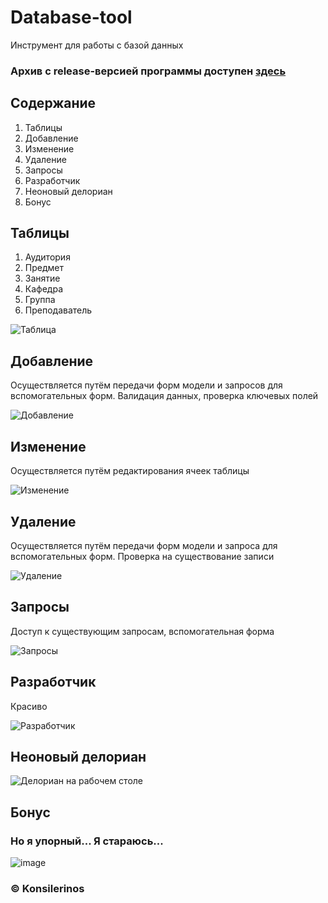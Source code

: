 # Database-tool

Инструмент для работы с базой данных

### Архив с release-версией программы доступен [**здесь**](https://github.com/konsilerinos/Database-tool/blob/main/Release.rar)

## Содержание

1. Таблицы
2. Добавление
3. Изменение
4. Удаление
5. Запросы
6. Разработчик
7. Неоновый делориан
8. Бонус

## Таблицы

1. Аудитория
2. Предмет
3. Занятие
4. Кафедра
5. Группа
6. Преподаватель

![Таблица](https://user-images.githubusercontent.com/78896451/144726958-2024f15c-f104-4e93-8d40-1dba3c6bda59.png)

## Добавление

Осуществляется путём передачи форм модели и запросов для вспомогательных форм. Валидация данных, проверка ключевых полей

![Добавление](https://user-images.githubusercontent.com/78896451/144726965-762a4924-c64c-4c34-9b01-06946682bb0c.png)

## Изменение

Осуществляется путём редактирования ячеек таблицы

![Изменение](https://user-images.githubusercontent.com/78896451/144727000-09da1916-9098-4e43-98a9-c7948e393892.png)

## Удаление

Осуществляется путём передачи форм модели и запроса для вспомогательных форм. Проверка на существование записи

![Удаление](https://user-images.githubusercontent.com/78896451/144727028-206426d6-e86f-4a0f-9b91-f2098b56d0e5.png)

## Запросы

Доступ к существующим запросам, вспомогательная форма

![Запросы](https://user-images.githubusercontent.com/78896451/144727038-4c511a9f-ddec-4227-b91b-ae1e07d500c8.png)

## Разработчик

Красиво

![Разработчик](https://user-images.githubusercontent.com/78896451/144727051-256b984e-269f-4908-9a82-511d317fe31e.png)

## Неоновый делориан

![Делориан на рабочем столе](https://user-images.githubusercontent.com/78896451/144727783-fa9b1910-b5a6-496a-966b-97b599baefec.jpg)

## Бонус

### Но я упорный... Я стараюсь...

![image](https://user-images.githubusercontent.com/78896451/144727748-9818016f-afdb-4b60-83fc-1948a0678468.png)

### ©️ Konsilerinos
